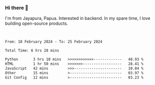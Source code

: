 ### Hi there 👋

I'm from Jayapura, Papua. Interested in backend. In my spare time, I love building open-source products.

<br>

 
 <!--START_SECTION:waka-->

```txt
From: 18 February 2024 - To: 25 February 2024

Total Time: 6 hrs 28 mins

Python       3 hrs 10 mins   >>>>>>>>>>>>-------------   48.93 %
HTML         1 hr 50 mins    >>>>>>>------------------   28.41 %
JavaScript   42 mins         >>>----------------------   10.84 %
Other        15 mins         >------------------------   03.97 %
Git Config   12 mins         >------------------------   03.23 %
```

<!--END_SECTION:waka-->
